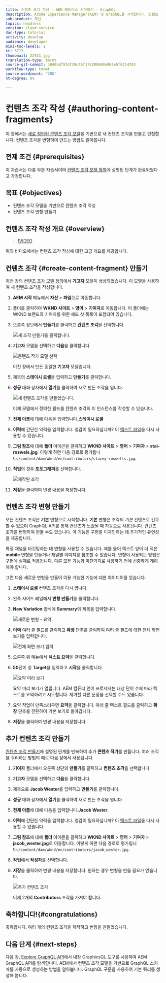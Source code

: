 ```yaml
---
title: 컨텐츠 조각 작성 - AEM 헤드리스 시작하기 - GraphQL
description: Adobe Experience Manager(AEM) 및 GraphQL을 시작합니다. 컨텐츠 조각 모델을 기반으로 새 컨텐츠 조각을 만들고 편집합니다. 컨텐츠 조각 변형을 만드는 방법을 알아봅니다.
sub-product: 자산
topics: headless
version: cloud-service
doc-type: tutorial
activity: develop
audience: developer
mini-toc-levels: 1
kt: 6713
thumbnail: 22451.jpg
translation-type: tm+mt
source-git-commit: b040bdf97df39c45f175288608e965e5f0214703
workflow-type: tm+mt
source-wordcount: '785'
ht-degree: 0%

---
```



# 컨텐츠 조각 작성 {#authoring-content-fragments}

이 장에서는 [새로 정의된 콘텐츠 조각 모델](./content-fragment-models.md)을 기반으로 새 컨텐츠 조각을 만들고 편집합니다. 컨텐츠 조각을 변형하여 만드는 방법도 알아봅니다.

## 전제 조건 {#prerequisites}

이 자습서는 다중 부분 자습서이며 [컨텐츠 조각 모델 정의](./content-fragment-models.md)에 설명된 단계가 완료되었다고 가정합니다.

## 목표 {#objectives}

* 컨텐츠 조각 모델을 기반으로 컨텐츠 조각 작성
* 컨텐츠 조각 변형 만들기

## 컨텐츠 조각 작성 개요 {#overview}

>[!VIDEO](https://video.tv.adobe.com/v/22451/?quality=12&learn=on)

위의 비디오에서는 컨텐츠 조각 작성에 대한 고급 개요를 제공합니다.

## 컨텐츠 조각 {#create-content-fragment} 만들기

이전 장의 [컨텐츠 조각 모델 정의](./content-fragment-models.md)에서 **기고자** 모델이 생성되었습니다. 이 모델을 사용하여 새 컨텐츠 조각을 작성합니다.

1. **AEM 시작** 메뉴에서 **자산** > **파일**&#x200B;으로 이동합니다.
1. 폴더를 클릭하여 **WKND 사이트** > **영어** > **기여자**&#x200B;로 이동합니다. 이 폴더에는 WKND 브랜드의 기여자를 위한 헤드 샷 목록이 포함되어 있습니다.

1. 오른쪽 상단에서 **만들기**&#x200B;를 클릭하고 **컨텐츠 조각**&#x200B;을 선택합니다.

   ![새 조각 만들기를 클릭합니다.](assets/author-content-fragments/create-content-fragment-menu.png)

1. **기고자** 모델을 선택하고 **다음**&#x200B;을 클릭합니다.

   ![콘텐츠 작가 모델 선택](assets/author-content-fragments/select-contributor-model.png)

   이전 장에서 만든 동일한 **기고자** 모델입니다.

1. 제목의 **스테이시 로셀**&#x200B;을 입력하고 **만들기**&#x200B;를 클릭합니다.
1. **성공** 대화 상자에서 **열기**&#x200B;를 클릭하여 새로 만든 조각을 엽니다.

   ![새 컨텐츠 조각을 만들었습니다.](assets/author-content-fragments/new-content-fragment.png)

   이제 모델에서 정의한 필드를 컨텐츠 조각의 이 인스턴스를 작성할 수 있습니다.

1. **전체 이름**&#x200B;에 대해 다음을 입력합니다.**스테이시 로셀**
1. **이력**&#x200B;에 간단한 약력을 입력합니다. 영감이 필요하십니까? 이 [텍스트 파일](assets/author-content-fragments/stacey-roswells-bio.txt)을 다시 사용할 수 있습니다.
1. **그림 참조**&#x200B;에 대해 **폴더** 아이콘을 클릭하고 **WKND 사이트** > **영어** > **기여자** > **stai-roswels.jpg**. 이렇게 하면 다음 경로로 평가됩니다.`/content/dam/wknd/en/contributors/stacey-roswells.jpg`.
1. **직업**&#x200B;의 경우 **포토그래퍼**&#x200B;를 선택합니다.

   ![제작된 조각](assets/author-content-fragments/stacye-roswell-fragment-authored.png)

1. **저장**&#x200B;을 클릭하여 변경 내용을 저장합니다.

## 컨텐츠 조각 변형 만들기

모든 컨텐츠 조각은 **기본** 변형으로 시작합니다. **기본** 변형은 조각의 *기본* 컨텐츠로 간주할 수 있으며 GraphQL API를 통해 컨텐츠가 노출될 때 자동으로 사용됩니다. 컨텐츠 조각을 변형하여 만들 수도 있습니다. 이 기능은 구현을 디자인하는 데 추가적인 유연성을 제공합니다.

특정 채널을 타깃팅하는 데 변형을 사용할 수 있습니다. 예를 들어 텍스트 양이 더 적은 **mobile** 변형을 만들거나 채널별 이미지를 참조할 수 있습니다. 변형이 사용되는 방법은 구현에 실제로 적용됩니다. 다른 모든 기능과 마찬가지로 사용하기 전에 신중하게 계획해야 합니다.

그런 다음 새로운 변형을 만들어 이용 가능한 기능에 대한 아이디어를 얻습니다.

1. **스테이시 로셀** 컨텐츠 조각을 다시 엽니다.
1. 왼쪽 사이드 레일에서 **변형 만들기**&#x200B;를 클릭합니다.
1. **New Variation** 양식에 **Summary**&#x200B;의 제목을 입력합니다.

   ![새로운 변형 - 요약](assets/author-content-fragments/new-variation-summary.png)

1. **이력** 여러 줄 필드를 클릭하고 **확장** 단추를 클릭하여 여러 줄 필드에 대한 전체 화면 보기를 입력합니다.

   ![전체 화면 보기 입력](assets/author-content-fragments/enter-full-screen-view.png)

1. 오른쪽 위 메뉴에서 **텍스트 요약**&#x200B;을 클릭합니다.

1. **50**&#x200B;단어 중 **Target**&#x200B;을 입력하고 **시작**&#x200B;을 클릭합니다.

   ![요약 미리 보기](assets/author-content-fragments/summarize-text-preview.png)

   요약 미리 보기가 열립니다. AEM 컴퓨터 언어 프로세서는 대상 단어 수에 따라 텍스트를 요약하려고 시도합니다. 제거할 다른 문장을 선택할 수도 있습니다.

1. 요약 작업이 만족스러우면 **요약**&#x200B;을 클릭합니다. 여러 줄 텍스트 필드를 클릭하고 **확장** 단추를 전환하여 기본 보기로 돌아갑니다.

1. **저장**&#x200B;을 클릭하여 변경 내용을 저장합니다.

## 추가 컨텐츠 조각 만들기

[컨텐츠 조각 만들기](#create-content-fragment)에 설명된 단계를 반복하여 추가 **콘텐츠 작가**&#x200B;를 만듭니다. 여러 조각을 쿼리하는 방법의 예로 다음 장에서 사용됩니다.

1. **기여자** 폴더에서 오른쪽 상단의 **만들기**&#x200B;를 클릭하고 **컨텐츠 조각**&#x200B;을 선택합니다.
1. **기고자** 모델을 선택하고 **다음**&#x200B;을 클릭합니다.
1. 제목으로 **Jacob Wester**&#x200B;를 입력하고 **만들기**&#x200B;를 클릭합니다.
1. **성공** 대화 상자에서 **열기**&#x200B;를 클릭하여 새로 만든 조각을 엽니다.
1. **전체 이름**&#x200B;에 대해 다음을 입력합니다.**Jacob Wester**.
1. **이력**&#x200B;에 간단한 약력을 입력합니다. 영감이 필요하십니까? 이 [텍스트 파일](assets/author-content-fragments/jacob-wester.txt)을 다시 사용할 수 있습니다.
1. **그림 참조**&#x200B;에 대해 **폴더** 아이콘을 클릭하고 **WKND 사이트** > **영어** > **기여자** > **jacob_wester.jpg**&#x200B;로 이동합니다. 이렇게 하면 다음 경로로 평가됩니다.`/content/dam/wknd/en/contributors/jacob_wester.jpg`.
1. **작업**&#x200B;에서 **작성자**&#x200B;를 선택합니다.
1. **저장**&#x200B;을 클릭하여 변경 내용을 저장합니다. 원하는 경우 변형을 만들 필요가 없습니다.

   ![추가 컨텐츠 조각](assets/author-content-fragments/additional-content-fragment.png)

   이제 2개의 **Contributors** 조각을 가져야 합니다.

## 축하합니다!{#congratulations}

축하합니다. 여러 개의 컨텐츠 조각을 제작하고 변형을 만들었습니다.

## 다음 단계 {#next-steps}

다음 장, [Explore GraphQL API](explore-graphql-api.md)에서 내장 GraphicsQL 도구를 사용하여 AEM GraphQL API를 탐색합니다. AEM에서 컨텐츠 조각 모델을 기반으로 GraphQL 스키마를 자동으로 생성하는 방법을 알아봅니다. GraphQL 구문을 사용하여 기본 쿼리를 생성해 봅니다.